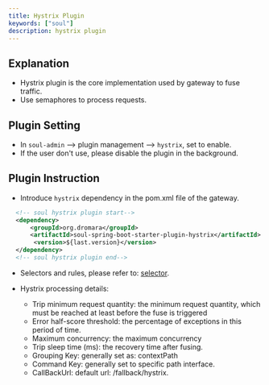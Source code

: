 ```yaml
---
title: Hystrix Plugin
keywords: ["soul"]
description: hystrix plugin
---
```


## Explanation

* Hystrix plugin is the core implementation used by gateway to fuse traffic.
* Use semaphores to process requests.

## Plugin Setting

* In `soul-admin` --> plugin management --> `hystrix`, set to enable.
* If the user don't use, please disable the plugin in the background.

## Plugin Instruction

* Introduce `hystrix` dependency in the pom.xml file of the gateway.

```xml
  <!-- soul hystrix plugin start-->
  <dependency>
      <groupId>org.dromara</groupId>
      <artifactId>soul-spring-boot-starter-plugin-hystrix</artifactId>
       <version>${last.version}</version>
  </dependency>
  <!-- soul hystrix plugin end-->
``` 

* Selectors and rules, please refer to: [selector](../admin/selector-and-rule).

* Hystrix processing details:
    
    * Trip minimum request quantity: the minimum request quantity, which must be reached at least before the fuse is triggered
    * Error half-score threshold: the percentage of exceptions in this period of time.
    * Maximum concurrency: the maximum concurrency
    * Trip sleep time (ms): the recovery time after fusing.
    * Grouping Key: generally set as: contextPath
    * Command Key: generally set to specific path interface.
    * CallBackUrl: default url: /fallback/hystrix.
